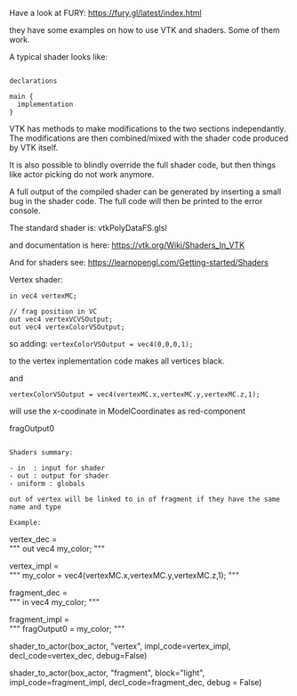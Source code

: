 Have a look at FURY: https://fury.gl/latest/index.html

they have some examples on how to use VTK and shaders.
Some of them work.


A typical shader looks like:
```

declarations 

main {
  implementation
}

```

VTK has methods to make modifications to the two sections independantly. The modifications are then combined/mixed with the shader code produced by VTK itself.

It is also possible to blindly override the full shader code, but then things like actor picking do not work anymore.

A full output of the compiled shader can be generated by inserting a small bug in the shader code. The full code will then be printed to the error console.

The standard shader is:
vtkPolyDataFS.glsl

and documentation is here: https://vtk.org/Wiki/Shaders_In_VTK

And for shaders see: https://learnopengl.com/Getting-started/Shaders


Vertex shader:
```
in vec4 vertexMC;

// frag position in VC
out vec4 vertexVCVSOutput;
out vec4 vertexColorVSOutput;
```


so adding: 
`vertexColorVSOutput = vec4(0,0,0,1); `

to the vertex inplementation code makes all vertices black.

and 

`vertexColorVSOutput = vec4(vertexMC.x,vertexMC.y,vertexMC.z,1);`

will use the x-coodinate in ModelCoordinates as red-component


fragOutput0
```

Shaders summary:

- in  : input for shader
- out : output for shader
- uniform : globals

out of vertex will be linked to in of fragment if they have the same name and type

Example:
```
vertex_dec = \
    """
    out vec4 my_color;
    """

vertex_impl = \
    """
    my_color = vec4(vertexMC.x,vertexMC.y,vertexMC.z,1);
    """

fragment_dec = \
    """
    in vec4 my_color;
    """

fragment_impl = \
    """
    fragOutput0 = my_color;
    """

shader_to_actor(box_actor, "vertex", impl_code=vertex_impl,
                decl_code=vertex_dec, debug=False)

shader_to_actor(box_actor, "fragment", block="light", impl_code=fragment_impl,
                decl_code=fragment_dec, debug = False)
```

